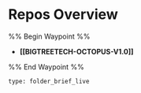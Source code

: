 # Repos Overview

%% Begin Waypoint %%
- **[[BIGTREETECH-OCTOPUS-V1.0]]**

%% End Waypoint %%

 
```ccard
type: folder_brief_live
```
 